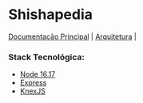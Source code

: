# **Shishapedia**

[Documentação Principal](README.md) |
[Arquitetura](documentation/ARCHITECTURE.md) |

### **Stack Tecnológica:**

 - [Node 16.17](https://nodejs.org/en/)
 - [Express](https://expressjs.com/pt-br/)
 - [KnexJS](https://github.com/knex/knex)
